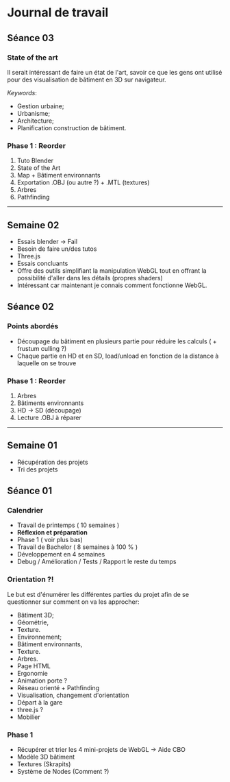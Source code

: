 # Journal de travail

## Séance 03

### State of the art
Il serait intéressant de faire un état de l'art, savoir ce que les gens ont utilisé pour des visualisation de bâtiment en 3D sur navigateur.

*Keywords*: 
* Gestion urbaine;
* Urbanisme;
* Architecture;
* Planification construction de bâtiment.

### Phase 1 : Reorder
1. Tuto Blender
2. State of the Art
3. Map + Bâtiment environnants
4. Exportation .OBJ (ou autre ?) + .MTL (textures)
5. Arbres
6. Pathfinding

***

## Semaine 02
* Essais blender -> Fail
 * Besoin de faire un/des tutos
* Three.js
 * Essais concluants
 * Offre des outils simplifiant la manipulation WebGL tout en offrant la possibilité d'aller dans les détails (propres shaders)
 * Intéressant car maintenant je connais comment fonctionne WebGL.

## Séance 02
### Points abordés
* Découpage du bâtiment en plusieurs partie pour réduire les calculs ( + frustum culling ?)
 * Chaque partie en HD et en SD, load/unload en fonction de la distance à laquelle on se trouve

### Phase 1 : Reorder
1. Arbres
2. Bâtiments environnants
3. HD -> SD (découpage)
4. Lecture .OBJ à réparer

***

## Semaine 01
* Récupération des projets
* Tri des projets

## Séance 01

### Calendrier
* Travail de printemps ( 10 semaines )
 * **Réflexion et préparation**
 * Phase 1 ( voir plus bas)
* Travail de Bachelor ( 8 semaines à 100 % )
 * Développement en 4 semaines
 * Debug / Amélioration / Tests / Rapport le reste du temps

### Orientation ?!

Le but est d'énumérer les différentes parties du projet afin de se questionner sur comment on va les approcher:
* Bâtiment 3D;
 * Géométrie,
 * Texture.
* Environnement;
 * Bâtiment environnants,
  * Texture.
 * Arbres.
* Page HTML
 * Ergonomie
* Animation porte ?
* Réseau orienté + Pathfinding
* Visualisation, changement d'orientation
* Départ à la gare
* three.js ?
* Mobilier

### Phase 1
* Récupérer et trier les 4 mini-projets de WebGL -> Aide CBO
* Modèle 3D bâtiment
* Textures (Skrapits)
* Système de Nodes (Comment ?)